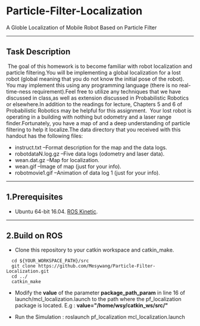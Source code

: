 # Particle-Filter-Localization
 A Globle Localization of Mobile Robot Based on Particle Filter

---
## Task Description
​      The goal of this homework is to become familiar with robot localization and particle filtering.You will be implementing a global localization for a lost robot (global meaning that you do not know the initial pose of the robot). You may implement this using any programming language (there is no real-time-ness requirement).Feel free to utilize any techniques that we have discussed in class,as well as extension discussed in Probabilistic Robotics or elsewhere.In addition to the readings for lecture, Chapters 5 and 6 of Probabilistic Robotics may be helpful for this assignment.
​      Your lost robot is operating in a building with nothing but odometry and a laser range finder.Fortunately, you have a map of and a deep understanding of particle filtering to help it localize.The data directory that you received with this handout has the following files:

+ instruct.txt –Format description for the map and the data logs.
+ robotdataN.log.gz –Five data logs (odometry and laser data).
+ wean.dat.gz –Map for localization.
+ wean.gif –Image of map (just for your info).
+ robotmovie1.gif –Animation of data log 1 (just for your info).

---

## 1.Prerequisites
+ Ubuntu 64-bit 16.04. [ROS Kinetic](http://wiki.ros.org/kinetic/Installation/Ubuntu).

---
## 2.Build on ROS
+ Clone this repository to your catkin workspace and catkin_make.
```
  cd ${YOUR_WORKSPACE_PATH}/src
  git clone https://github.com/Mesywang/Particle-Filter-Localization.git
  cd ../
  catkin_make
```
+ Modify the **value** of the parameter **package_path_param** in line 16 of launch/mcl_localization.launch to the path where the pf_localization package is located.  E.g : **value="/home/wsy/catkin_ws/src/"**

+ Run the Simulation : roslaunch pf_localization mcl_localization.launch
